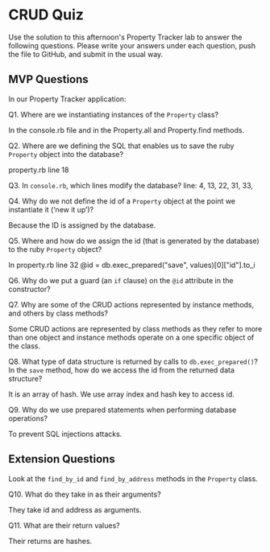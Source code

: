 # CRUD Quiz

Use the solution to this afternoon's Property Tracker lab to answer the following questions. Please write your answers under each question, push the file to GitHub, and submit in the usual way.

## MVP Questions

In our Property Tracker application:

Q1. Where are we instantiating instances of the `Property` class?

In the console.rb file and in the Property.all and Property.find methods.

Q2. Where are we defining the SQL that enables us to save the ruby `Property` object into the database?

property.rb line 18

Q3. In `console.rb`, which lines modify the database?
line: 4, 13, 22, 31, 33, 

Q4. Why do we not define the id of a `Property` object at the point we instantiate it (‘new it up’)?

Because the ID is assigned by the database.

Q5. Where and how do we assign the id (that is generated by the database) to the ruby `Property` object?

In property.rb line 32 @id = db.exec_prepared("save", values)[0]["id"].to_i

Q6. Why do we put a guard (an `if` clause) on the `@id` attribute in the constructor?

Q7. Why are some of the CRUD actions represented by instance methods, and others by class methods?

Some CRUD actions are represented by class methods as they refer to more than one object and instance methods operate on a one specific object of the class.

Q8. What type of data structure is returned by calls to `db.exec_prepared()`? In the `save` method, how do we access the id from the returned
data structure?

It is an array of hash. We use array index and hash key to access id.

Q9. Why do we use prepared statements when performing database operations?

To prevent SQL injections attacks.

## Extension Questions

Look at the `find_by_id` and `find_by_address` methods in the `Property` class.

Q10. What do they take in as their arguments?

They take id and address as arguments.

Q11. What are their return values?

Their returns are hashes.
